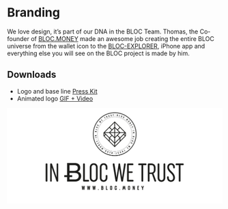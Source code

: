 # **Branding**

We love design, it’s part of our DNA in the BLOC Team. Thomas, the Co-founder of [BLOC.MONEY](https://bloc.money) made an awesome job creating the entire BLOC universe from the wallet icon to the [BLOC-EXPLORER](https://bloc-explorer.com), iPhone app and everything else you will see on the BLOC project is made by him.

## Downloads

- Logo and base line [Press Kit](images/branding/Bounty-Programm.md)
- Animated logo [GIF + Video](images/branding/Bounty-Programm.md)

[![IN BLOC WE TRUST](images/bloc-logo-intro.png)](https://bloc.money)